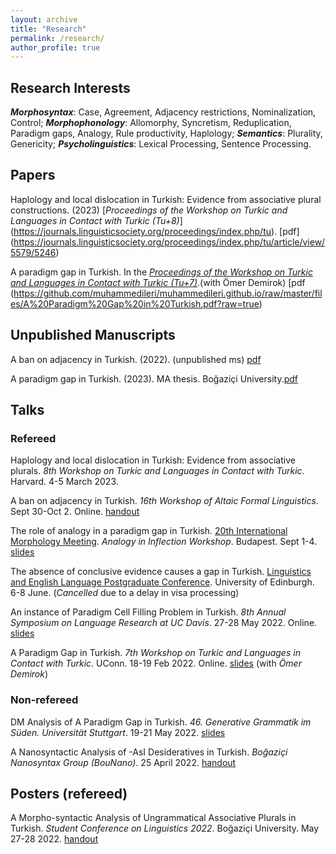 ```yaml
---
layout: archive
title: "Research"
permalink: /research/
author_profile: true
---
```


## Research Interests

***Morphosyntax***: Case, Agreement, Adjacency restrictions, Nominalization, Control;
***Morphophonology***: Allomorphy, Syncretism, Reduplication, Paradigm gaps, Analogy, Rule productivity, Haplology;
***Semantics***: Plurality, Genericity;
***Psycholinguistics***: Lexical Processing, Sentence Processing.

## Papers

Haplology and local dislocation in Turkish: Evidence from associative plural constructions. (2023) [*Proceedings of the Workshop on Turkic and Languages in Contact with Turkic (Tu+8)*] (https://journals.linguisticsociety.org/proceedings/index.php/tu). [pdf] (https://journals.linguisticsociety.org/proceedings/index.php/tu/article/view/5579/5246)

A paradigm gap in Turkish. In the [*Proceedings of the Workshop on Turkic and Languages in Contact with Turkic (Tu+7)*](https://journals.linguisticsociety.org/proceedings/index.php/tu).(with Ömer Demirok) [pdf (https://github.com/muhammedileri/muhammedileri.github.io/raw/master/files/A%20Paradigm%20Gap%20in%20Turkish.pdf?raw=true)

## Unpublished Manuscripts

A ban on adjacency in Turkish. (2022). (unpublished ms) [pdf](https://github.com/muhammedileri/muhammedileri.github.io/raw/master/files/A%20ban%20on%20adjacency%20in%20Turkish.pdf?raw=true)

A paradigm gap in Turkish. (2023). MA thesis. Boğaziçi University.[pdf](https://tez.yok.gov.tr/UlusalTezMerkezi/TezGoster?key=S2eMu1TIwY_v4mYv58xAr-fVq4QAPg9tZWTJAXV6JVsxD_05mJ5XSS5DcT2p-ELg)

## Talks

### Refereed

Haplology and local dislocation in Turkish: Evidence from associative plurals. *8th Workshop on Turkic and Languages in Contact with Turkic*. Harvard. 4-5 March 2023.

A ban on adjacency in Turkish. *16th Workshop of Altaic Formal Linguistics*. Sept 30-Oct 2. Online. [handout](https://github.com/muhammedileri/muhammedileri.github.io/blob/master/files/handout_WAFL16.pdf?raw=true)

The role of analogy in a paradigm gap in Turkish. [20th International Morphology Meeting](http://www.nytud.hu/imm20/program.html). *Analogy in Inflection Workshop*. Budapest. Sept 1-4. [slides](https://github.com/muhammedileri/muhammedileri.github.io/blob/master/files/IMM20_slides.pdf?raw=true)

The absence of conclusive evidence causes a gap in Turkish. [Linguistics and English Language Postgraduate Conference](https://pgc.lel.ed.ac.uk/?p=programme). University of Edinburgh. 6-8 June. (*Cancelled* due to a delay in visa processing)

An instance of Paradigm Cell Filling Problem in Turkish. *8th Annual Symposium on Language Research at UC Davis*. 27-28 May 2022. Online. [slides](https://github.com/muhammedileri/muhammedileri.github.io/blob/master/files/LanguageCluster_Slides.pdf?raw=true)

A Paradigm Gap in Turkish. *7th Workshop on Turkic and Languages in Contact with Turkic*. UConn. 18-19 Feb 2022. Online. [slides](https://github.com/muhammedileri/muhammedileri.github.io/blob/master/files/TU%2B7_slides.pdf?raw=true) (with *Ömer Demirok*)

### Non-refereed

DM Analysis of A Paradigm Gap in Turkish. *46. Generative Grammatik im Süden. Universität Stuttgart*. 19-21 May 2022. [slides](https://github.com/muhammedileri/muhammedileri.github.io/blob/master/files/GGS46_Slides.pdf?raw=true)

A Nanosyntactic Analysis of -AsI Desideratives in Turkish. *Boğaziçi Nanosyntax Group (BouNano)*. 25 April 2022. [handout](https://github.com/muhammedileri/muhammedileri.github.io/blob/master/files/BouNano_handout.pdf?raw=true)

## Posters (refereed)

A Morpho-syntactic Analysis of Ungrammatical Associative Plurals in Turkish. *Student Conference on Linguistics 2022*. Boğaziçi University. May 27-28 2022. [handout](https://github.com/muhammedileri/muhammedileri.github.io/blob/master/files/SCOL_Poster_Handout.pdf?raw=true)


